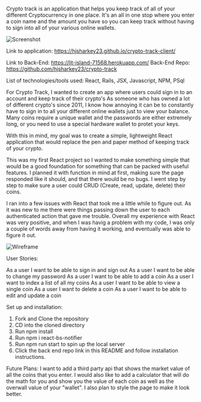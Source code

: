 
Crypto track is an application that helps you keep track of all of your
different Cryptocurrency in one place. It's an all in one stop where you
enter a coin name and the amount you have so you can keep track without
having to sign into all of your various online wallets.

![Screenshot](https://i.imgur.com/6YRaUuD.png)

Link to application: https://hjsharkey23.github.io/crypto-track-client/


Link to Back-End: https://lit-island-71568.herokuapp.com/
Back-End Repo: https://github.com/hjsharkey23/crypto-track


List of technologies/tools used: React, Rails, JSX, Javascript, NPM, PSql


For Crypto Track, I wanted to create an app where users could sign in to an
account and keep track of their crypto's As someone who has owned a lot of
different crypto's since 2011, I know how annoying it can be to constantly
have to sign in to all your different online wallets just to view your balance.
Many coins require a unique wallet and the passwords are either extremely long,
or you need to use a special hardware wallet to protet your keys.

With this in mind, my goal was to create a simple, lightweight React application
that would replace the pen and paper method of keeping track of your crypto.

This was my first React project so I wanted to make something simple that would
be a good foundation for something that can be packed with useful features. I
planned it with function in mind at first, making sure the page responded like
it should, and that there would be no bugs. I went step by step to make sure
a user could CRUD (Create, read, update, delete) their coins.

I ran into a few issues with React that took me a little while to figure out.
As it was new to me there were things passing down the user to each
authenticated action that gave me trouble. Overall my experience with React
was very positive, and when I was havig a problem with my code, I was only
a couple of words away from having it working, and eventually was able to
figure it out.

![Wireframe](https://i.imgur.com/s9qbUJx.jpg)

User Stories:

As a user I want to be able to sign in and sign out
As a user I want to be able to change my password
As a user I want to be able to add a coin
As a user I want to index a list of all my coins
As a user I want to be able to view a single coin
As a user I want to delete a coin
As a user I want to be able to edit and update a coin

Set up and installation:

1. Fork and Clone the repository
2. CD into the cloned directory
3. Run npm install
4. Run npm i react-bs-notifier
5. Run npm run start to spin up the local server
6. Click the back end repo link in this README and follow installation
  instructions.


Future Plans: I want to add a third party api that shows the market value
of all the coins that you enter. I would also like to add a calculator that
will do the math for you and show you the value of each coin as well as the
overwall value of your "wallet". I also plan to style the page to make it
look better. 
